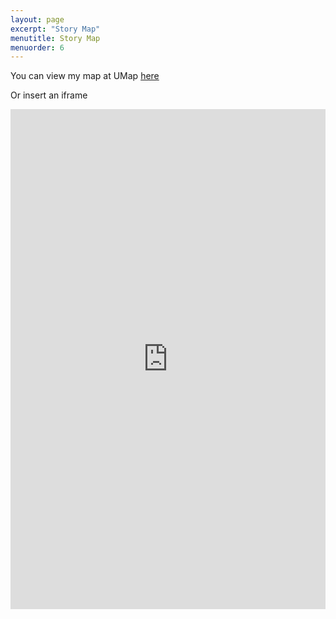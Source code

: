 ```yaml
---
layout: page
excerpt: "Story Map"
menutitle: Story Map
menuorder: 6
---
```


You can view my map at UMap [here](https://uploads.knightlab.com/storymapjs/2b9409186fc2561b78b700b22d4cd425/rock-cut-architecture-of-iran-1/index.html)

Or insert an iframe

<iframe src="https://uploads.knightlab.com/storymapjs/2b9409186fc2561b78b700b22d4cd425/rock-cut-architecture-of-iran-1/index.html" frameborder="0" width="100%" height="800"></iframe>
